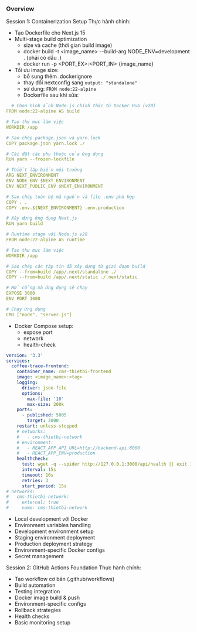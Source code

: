 ### Overview
Session 1: Containerization Setup
Thực hành chính:
 - Tạo Dockerfile cho Next.js 15
 - Multi-stage build optimization
   - size và cache (thời gian build image)
   - docker build -t <image_name> --build-arg NODE_ENV=development . (phải có dấu .)
   - docker run -p <PORT_EX>:<PORT_IN> {image_name}
  - Tối ưu image size:
    - bổ sung thêm .dockerignore
    - thay đổi nextconfig sang `output: "standalone"`
    - sử dung: `FROM node:22-alpine`
    - Dockerfile sau khi sửa:
  
```yaml
  # Chọn hình ảnh Node.js chính thức từ Docker Hub (v20)
FROM node:22-alpine AS build

# Tạo thư mục làm việc
WORKDIR /app

# Sao chép package.json và yarn.lock
COPY package.json yarn.lock ./

# Cài đặt các phụ thuộc của ứng dụng
RUN yarn --frozen-lockfile

# Thiết lập biến môi trường
ARG NEXT_ENVIRONMENT
ENV NODE_ENV $NEXT_ENVIRONMENT
ENV NEXT_PUBLIC_ENV $NEXT_ENVIRONMENT

# Sao chép toàn bộ mã nguồn và file .env phù hợp
COPY . .
COPY .env.${NEXT_ENVIRONMENT} .env.production

# Xây dựng ứng dụng Next.js
RUN yarn build

# Runtime stage với Node.js v20
FROM node:22-alpine AS runtime

# Tạo thư mục làm việc
WORKDIR /app

# Sao chép các tập tin đã xây dựng từ giai đoạn build
COPY --from=build /app/.next/standalone ./
COPY --from=build /app/.next/static ./.next/static

# Mở cổng mà ứng dụng sẽ chạy
EXPOSE 3000
ENV PORT 3000

# Chạy ứng dụng
CMD ["node", "server.js"]
```

- Docker Compose setup:
    - expose port
    - network
    - health-check

```yml
version: '3.3'
services:
  coffee-trace-frontend:
    container_name: cms-thietbi-frontend
    image: <image_name>:<tag>
    logging:
      driver: json-file
      options:
        max-file: '10'
        max-size: 200k
    ports:
      - published: 5005
        target: 3000
    restart: unless-stopped
    # networks:
    #   - cms-thietbi-network
    # environment:
    #   - REACT_APP_API_URL=http://backend-api:8000
    #   - REACT_APP_ENV=production
    healthcheck:
      test: wget -q --spider http://127.0.0.1:3000/api/health || exit 1
      interval: 15s
      timeout: 10s
      retries: 3
      start_period: 15s
# networks:
#   cms-thietbi-network:
#     external: true
#     name: cms-thietbi-network
```

 - Local development với Docker
 - Environment variables handling
 - Development environment setup
 - Staging environment deployment
 - Production deployment strategy
 - Environment-specific Docker configs
 - Secret management


Session 2: GitHub Actions Foundation
Thực hành chính:

- Tạo workflow cơ bản (.github/workflows)
- Build automation
- Testing integration
- Docker image build & push
- Environment-specific configs
- Rollback strategies
- Health checks
- Basic monitoring setup
